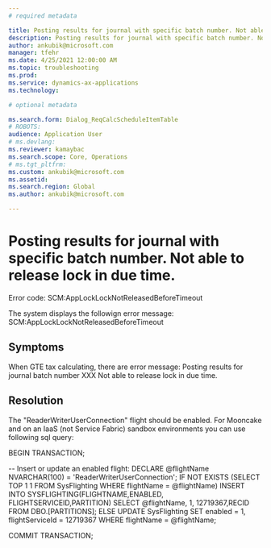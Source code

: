 ```yaml
---
# required metadata

title: Posting results for journal with specific batch number. Not able to release lock in due time.
description: Posting results for journal with specific batch number. Not able to release lock in due time.
author: ankubik@microsoft.com
manager: tfehr
ms.date: 4/25/2021 12:00:00 AM
ms.topic: troubleshooting
ms.prod: 
ms.service: dynamics-ax-applications
ms.technology: 

# optional metadata

ms.search.form: Dialog_ReqCalcScheduleItemTable
# ROBOTS: 
audience: Application User
# ms.devlang: 
ms.reviewer: kamaybac
ms.search.scope: Core, Operations
# ms.tgt_pltfrm: 
ms.custom: ankubik@microsoft.com
ms.assetid: 
ms.search.region: Global
ms.author: ankubik@microsoft.com

---
```


# Posting results for journal with specific batch number. Not able to release lock in due time.

Error code: SCM:AppLockLockNotReleasedBeforeTimeout

The system displays the followign error message:
	SCM:AppLockLockNotReleasedBeforeTimeout



## Symptoms
When GTE tax calculating, there are error message: Posting results for journal batch number XXX Not able to release lock in due time.




## Resolution
The "ReaderWriterUserConnection" flight should be enabled. For Mooncake and on an IaaS (not Service Fabric) sandbox environments you can use following sql query:

BEGIN TRANSACTION;  

-- Insert or update an enabled flight:
DECLARE @flightName NVARCHAR(100) = 'ReaderWriterUserConnection';
IF NOT EXISTS (SELECT TOP 1 1 FROM SysFlighting WHERE flightName = @flightName)
INSERT INTO SYSFLIGHTING(FLIGHTNAME,ENABLED, FLIGHTSERVICEID,PARTITION)
SELECT @flightName, 1, 12719367,RECID FROM DBO.[PARTITIONS];
ELSE
UPDATE SysFlighting SET enabled = 1, flightServiceId = 12719367 WHERE flightName = @flightName;


COMMIT TRANSACTION;



